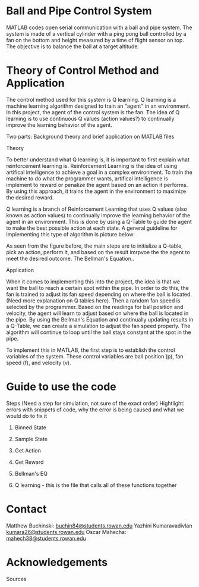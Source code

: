 # Ball and Pipe Control System 
MATLAB codes open serial communication with a ball and pipe system. The system is made of a vertical cylinder with a ping pong ball controlled by a fan on the bottom and height measured by a time of flight sensor on top. The objective is to balance the ball at a target altitude. 

# Theory of Control Method and Application
The control method used for this system is Q learning. Q learning is a machine learning algorithm designed to train an "agent" in an environment. In this project, the agent of the control system is the fan. The idea of Q learning is to use continuous Q values (action values?) to continually improve the learning behavior of the agent. 

Two parts: Background theory and brief application on MATLAB files

Theory

To better understand what Q learning is, it is important to first explain what reinforcement learning is. Reinforcement Learning is the idea of using artifical intelligence to achieve a goal in a complex environment. To train the machine to do what the programmer wants, artifical intelligence is implement to reward or penalize the agent based on an action it performs. By using this approach, it trains the agent in the environment to maximize the desired reward. 

Q learning is a branch of Reinforcement Learning that uses Q values (also known as action values) to continually improve the learning behavior of the agent in an environment. This is done by using a Q-Table to guide the agent to make the best possible action at each state. A general guideline for implementing this type of algorithm is picture below:

As seen from the figure before, the main steps are to initialize a Q-table, pick an action, perform it, and based on the result imrpvoe the the agent to meet the desired outcome. The Bellman's Equation..

Application

When it comes to implementing this into the project, the idea is that we want the ball to reach a certain spot within the pipe. In order to do this, the fan is trained to adjust its fan speed depending on where the ball is located. (Need more explanation on Q tables here). Then a random fan speed is selected by the programmer. Based on the readings for ball position and velocity, the agent will learn to adjust based on where the ball is located in the pipe. By using the Bellman's Equation and continually updating results in a Q-Table, we can create a simulation to adjust the fan speed properly. The algorithm will continue to loop until the ball stays constant at the spot in the pipe.

To implement this in MATLAB, the first step is to establish the control variables of the system. These control variables are ball position (p), fan speed (f), and velocity (v). 

# Guide to use the code
Steps (Need a step for simulation, not sure of the exact order)
Hightlight: errors with snippets of code, why the error is being caused and what we would do to fix it
1. Binned State
2. Sample State


4. Get Action
5. Get Reward 
6. Bellman's EQ
7. Q learning - this is the file that calls all of these functions together

# Contact
Matthew Buchinski: buchin84@students.rowan.edu
Yazhini Kumaravadivlan  kumara26@students.rowan.edu
Oscar Mahecha: mahech38@students.rowan.edu




# Acknowledgements
Sources
